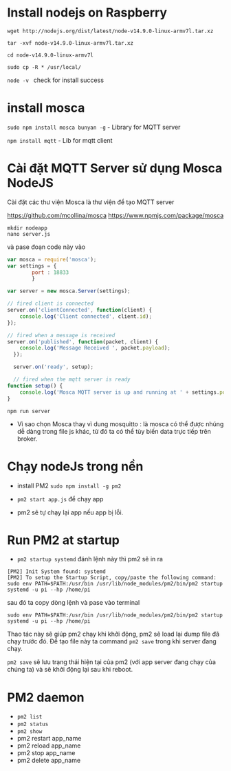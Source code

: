 
# Install nodejs on Raspberry

```  
wget http://nodejs.org/dist/latest/node-v14.9.0-linux-armv7l.tar.xz

tar -xvf node-v14.9.0-linux-armv7l.tar.xz

cd node-v14.9.0-linux-armv7l

sudo cp -R * /usr/local/
```

```node -v ``` check for install success


# install mosca

```sudo npm install mosca bunyan -g``` - Library for MQTT server

```npm install mqtt``` - Lib for mqtt client


# Cài đặt MQTT Server sử dụng Mosca NodeJS

Cài đặt các thư viện
Mosca là thư viện để tạo MQTT server

https://github.com/mcollina/mosca
https://www.npmjs.com/package/mosca

```
mkdir nodeapp
nano server.js
```

và pase đoạn code này vào

```js
var mosca = require('mosca');
var settings = {
		port : 18833
		}

var server = new mosca.Server(settings);

// fired client is connected
server.on('clientConnected', function(client) {
    console.log('Client connected', client.id);
});

// fired when a message is received
server.on('published', function(packet, client) {
    console.log('Message Received ', packet.payload);
  });

  server.on('ready', setup);

  // fired when the mqtt server is ready
function setup() {
    console.log('Mosca MQTT server is up and running at ' + settings.port);
}
  ```
```npm run server```

  - Vì sao chọn Mosca thay vì dung mosquitto : là mosca có thể được nhúng dễ dàng trong file js khác, từ đó ta có thể tùy biến data trực tiếp trên broker.

# Chạy nodeJs trong nền

- install PM2  ```sudo npm install -g pm2```

- ```pm2 start app.js``` để chạy app

- pm2 sẽ tự chạy lại app nếu app bị lỗi.

# Run PM2 at startup

- ```pm2 startup systemd``` đánh lệnh này thì pm2 sẽ in ra

```
[PM2] Init System found: systemd
[PM2] To setup the Startup Script, copy/paste the following command:
sudo env PATH=$PATH:/usr/bin /usr/lib/node_modules/pm2/bin/pm2 startup systemd -u pi --hp /home/pi
```

sau đó ta copy dòng lệnh và pase vào terminal

```sudo env PATH=$PATH:/usr/bin /usr/lib/node_modules/pm2/bin/pm2 startup systemd -u pi --hp /home/pi```

Thao tác này sẽ giúp pm2 chạy khi khởi động, pm2 sẽ load lại dump file đã chạy trước đó.
Để tạo file này ta command ```pm2 save``` trong khi server đang chạy.

```pm2 save``` sẽ lưu trạng thái hiện tại của pm2 (với app server đang chạy của chúng ta) và sẽ khởi động lại sau khi reboot.

# PM2 daemon

- ```pm2 list```
- ```pm2 status```
- ```pm2 show```
- pm2 restart app_name
- pm2 reload app_name
- pm2 stop app_name
- pm2 delete app_name
